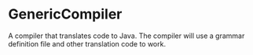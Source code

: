 # GenericCompiler
A compiler that translates code to Java. The compiler will use a grammar definition file and other translation code to work.
